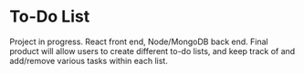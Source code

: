 # To-Do List
Project in progress. React front end, Node/MongoDB back end. Final product will allow users to create different to-do lists, and keep track of and add/remove various tasks within each list.
